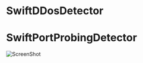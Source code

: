 # SwiftDDosDetector
# SwiftPortProbingDetector


![ScreenShot](https://raw.github.com/{kevinvm093}/{SwiftPortProbingDetector}/{master}/{wiftPortProbingDetector/Screenshot1.png})
